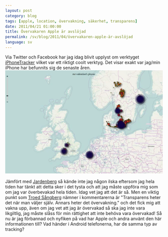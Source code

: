 ```yaml
---
layout: post
category: blog
tags: [apple, location, övervakning, säkerhet, transparens]
date: 2011/04/21 01:00:00
title: Övervakaren Apple är avslöjad
permalink: /sv/blog/2011/04/övervakaren-apple-är-avslöjad
language: sv
---
```

Via Twitter och Facebook har jag idag blivit upplyst om verktyget <a href="http://petewarden.github.com/iPhoneTracker/">iPhoneTracker</a> vilket var ett riktigt coolt verktyg. Det visar exakt var jag/min iPhone har befunnits sig de senaste åren.
<img src="/images/iphonetracker.png"/>


Jämfört med <a href="http://jardenberg.se/b/darfor-ar-jag-rasande-arg-pa-apple/">Jardenberg</a> så kände inte jag någon ilska eftersom jag hela tiden har tänkt att detta sker i det tysta och att jag måste uppföra mig som om jag var överbevakad hela tiden. Idag vet jag att det är så. Men en viktig punkt som <a href="http://jardenberg.se/b/darfor-ar-jag-rasande-arg-pa-apple/#comment-188253285">Troed Sångberg</a> nämner i kommentarerna är "Transparens heter det när man väljer själv. Annars heter det övervakning." och det fick mig att vakna upp, även om jag vet att jag är övervakad så ska jag inte vara likgiltlig, jag måste slåss för min rättighet att inte behöva vara övervakad! Så nu är jag förbannad och nyfiken på vad har Apple och andra använt den här informationen till? Vad händer i Android telefonerna, har de samma typ av tracking?                                                                                                                                                             

